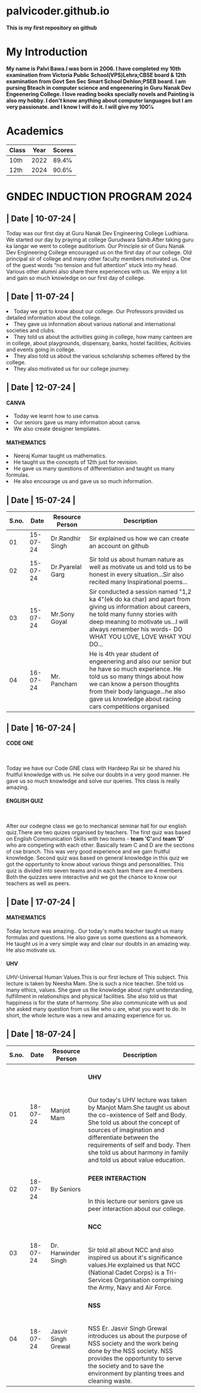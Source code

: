 # palvicoder.github.io
**This is my first repository on github**

# My Introduction
<p> <b>My name is Palvi Bawa.I was born in 2006. I have completed my 10th examination from Victoria Public School(VPS)Lehra;CBSE board & 12th examination from Govt Sen Sec Smart School Dehlon;PSEB board. I am pursing Bteach in computer science and engeenering in Guru Nanak Dev Engeenering College. I love reading books specially novels and Painting is also my hobby. I don't know anything about computer languages but I am very passionate. and I know I will do it. I will give my 100℅</b> </p>

# Academics
| Class | Year | Scores |
| ----- | ---- | ------ |
| 10th | 2022 | 89.4℅ |
| 12th | 2024 | 90.6℅ |

# GNDEC INDUCTION PROGRAM 2024

<H2> | Date | 10-07-24 | </H2>
    

<p>Today was our first day at Guru Nanak Dev Engineering College Ludhiana. We started our day by praying at college Gurudwara Sahib.After taking guru ka langar we went to college auditorium. Our Principle sir of Guru Nanak Dev Engineering College encouraged us on the first day of our college. Old principal sir of college and many other faculty members motivated us. One of the guest words “no tension and full attention” stuck into my head. Various other alumni also share there experiences with us. We enjoy a lot and gain so much knowledge on our first day of college.</p> 

<H2> | Date | 11-07-24 | </H2>

<p><ui> 
<li>Today we got to know about our college. Our Professors provided us detailed information about the college.</li>
<li>They gave us information about various national and international societies and clubs.</li>
<li>They told us about the activities going in college, how many canteen are in college, about playgrounds, dispensary, banks, hostel facilities, Acitivies and events going in college.</li>
<li>They also told us about the various scholarship schemes offered by the college.</li>
<li>They also motivated us for our college journey.</li>
</ui></p>

<h2> | Date | 12-07-24 | </h2>

<p><h4>CANVA</h4>
<ui>
<li> Today we learnt how to use canva.</li>
<li> Our seniors gave us many information about canva.</li>
<li> We also create designer templates.</li>
</ui></p>

<p><h4>MATHEMATICS</h4>
<ui>
<li>Neeraj Kumar taught us mathematics.</li>
<li>He taught us the concepts of 12th just for revision.</li>
<li>He gave us many questions of differentiation and taught us many formulas.</li>
<li>He also encourage us and gave us so much information.</li>
</ui></p>

<H2> | Date | 15-07-24 | </H2>

| S.no. | Date | Resource Person | Description |
| ----- | ----- | -----| ---- |
| 01 | 15-07-24 | Dr.Randhir Singh | Sir explained us how we can create an account on github |
| 02 | 15-07-24 | Dr.Pyarelal Garg | Sir told us about human nature as well as motivate us and told us to be honest in every situation...Sir also recited many Inspirational poems...|
| 03 | 15-07-24 | Mr.Sony Goyal | Sir conducted a session named "1,2 ka 4"(ek do ka char) and apart from giving us information about careers, he told many funny stories with deep meaning to motivate us...I will always remember his words- DO WHAT YOU LOVE, LOVE WHAT YOU DO... |
| 04 | 16-07-24 | Mr. Pancham | He is 4th year student of engeenering and also our senior but he have so much experience. He told us so many things about how we can know a person thoughts from their body language...he also gave us knowledge about racing cars competitions organised |

<h2> | Date | 16-07-24 | </h2>

<h4>CODE GNE</h4><br>

Today we have our Code GNE class with Hardeep Rai sir he shared his fruitful knowledge with us. He solve our doubts in a very good manner. He gave us so much knowledge and solve our queries. This class is really amazing.</br>

<h4>ENGLISH QUIZ</h4><br>

<p>After our codegne class we go to mechanical seminar hall for our english quiz.There are two quizes organised by teachers. The first quiz was based on English Communication Skills with two teams - <b>team 'C'</b>and <b>team 'D'</b> who are competing with each other. Basically team C and D are the sections of cse branch. This was very good experience and we gain fruitful knowledge. Second quiz was based on general knowledge in this quiz we got the opportunity to know about various things and personalities. This quiz is divided into seven teams and in each team there are 4 members. Both the quizzes were interactive and we got the chance to know our teachers as well as peers.</br></p>

<h2> | Date | 17-07-24 | </h2>

<h4>MATHEMATICS</h4>
Today lecture was amazing.. Our today's maths teacher taught us many formulas and questions. He also gave us some questions as a homework. He taught us in a very simple way and clear our doubts in an amazing way. He also motivate us. 

<h4>UHV</h4>
UHV-Universal Human Values.This is our first lecture of This subject. This lecture is taken by Neesha Mam. She is such a nice teacher. She told us many ethics, values. She gave us the knowledge about right understanding, fulfillment in relationships and physical facilities. She also told us that happiness is for the state of harmony. She also communicate with us and she asked many question from us like who u are, what you want to do. In short, the whole lecture was a new and amazing experience for us. 

<h2> | Date | 18-07-24 | </h2>

| S.no. | Date | Resource Person | Description |
| ----- | ----- | -----| ---- |
| 01 | 18-07-24 | Manjot Mam | <h4>UHV</h4></br>Our today's UHV lecture was taken by Manjot Mam.She taught us about the co-existence of Self and Body. She told us about the concept of sources of imagination and differentiate between the requirements of self and body. Then she told us about harmony in family and told us about value education.|
| 02 | 18-07-24 | By Seniors | <h4>PEER INTERACTION</h4></br>In this lecture our seniors gave us peer interaction about our college.|
| 03 | 18-07-24 | Dr. Harwinder Singh |<h4>NCC</h4></br>Sir told all about NCC and also inspired us about it's significance values.He explained us that NCC (National Cadet Corps) is a Tri-Services Organisation comprising the Army, Navy and Air Force.|
| 04 | 18-07-24 | Jasvir Singh Grewal | <h4>NSS</h4></br>NSS Er. Jasvir Singh Grewal introduces us about the purpose of NSS society and the work being done by the NSS society. NSS provides the opportunity to serve the society and to save the environment by planting trees and cleaning waste.|

